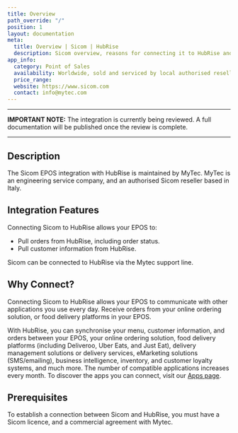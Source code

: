 ```yaml
---
title: Overview
path_override: "/"
position: 1
layout: documentation
meta:
  title: Overview | Sicom | HubRise
  description: Sicom overview, reasons for connecting it to HubRise and summary of integrated features. Synchronise data between your EPOS and your apps.
app_info:
  category: Point of Sales
  availability: Worldwide, sold and serviced by local authorised resellers.
  price_range:
  website: https://www.sicom.com
  contact: info@mytec.com
---
```


---

**IMPORTANT NOTE:** The integration is currently being reviewed. A full documentation will be published once the review is complete.

---

## Description

The Sicom EPOS integration with HubRise is maintained by MyTec. MyTec is an engineering service company, and an authorised Sicom reseller based in Italy.

## Integration Features

Connecting Sicom to HubRise allows your EPOS to:

- Pull orders from HubRise, including order status.
- Pull customer information from HubRise.

Sicom can be connected to HubRise via the Mytec support line.

## Why Connect?

Connecting Sicom to HubRise allows your EPOS to communicate with other applications you use every day. Receive orders from your online ordering solution, or food delivery platforms in your EPOS.

With HubRise, you can synchronise your menu, customer information, and orders between your EPOS, your online ordering solution, food delivery platforms (including Deliveroo, Uber Eats, and Just Eat), delivery management solutions or delivery services, eMarketing solutions (SMS/emailing), business intelligence, inventory, and customer loyalty systems, and much more. The number of compatible applications increases every month. To discover the apps you can connect, visit our [Apps page](/apps).

## Prerequisites

To establish a connection between Sicom and HubRise, you must have a Sicom licence, and a commercial agreement with Mytec.

